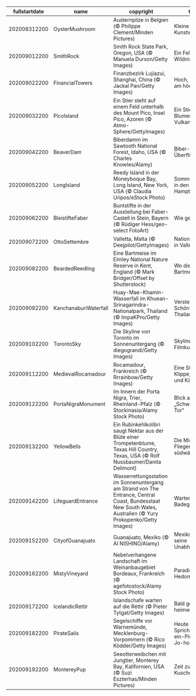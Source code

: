 |fullstartdate|name|copyright|title|image|
|--|--|--|--|--|
202008312200|OysterMushroom|Austernpilze in Belgien (© Philippe Clement/Minden Pictures)|Kleine Kunstwerke|![](/de-DE/2020/09/202008312200OysterMushroom.jpg)|
202009012200|SmithRock|Smith Rock State Park, Oregon, USA (© Manuela Durson/Getty Images)|Ein Fels in der Wildnis|![](/de-DE/2020/09/202009012200SmithRock.jpg)|
202009022200|FinancialTowers|Finanzbezirk Lujiazui, Shanghai, China (© Jackal Pan/Getty Images)|Hoch, höher, am höchsten|![](/de-DE/2020/09/202009022200FinancialTowers.jpg)|
202009032200|PicoIsland|Ein Stier steht auf einem Feld unterhalb des Mount Pico, Insel Pico, Azoren (© Atmo-Sphere/GettyImages)|Ein Stier, einige Blumen und ein Vulkan|![](/de-DE/2020/09/202009032200PicoIsland.jpg)|
202009042200|BeaverDam|Biberdamm im Sawtooth National Forest, Idaho, USA (© Charles Knowles/Alamy)|Biber-Überflieger|![](/de-DE/2020/09/202009042200BeaverDam.jpg)|
202009052200|LongIsland|Reedy Island in der Moneyboque Bay, Long Island, New York, USA (© Claudia Uripos/eStock Photo)|Sommerfrische in den Hamptons|![](/de-DE/2020/09/202009052200LongIsland.jpg)|
202009062200|BleistifteFaber|Buntstifte in der Ausstellung bei Faber-Castell in Stein, Bayern (© Rüdiger Hess/geo-select FotoArt)|Wie gemalt|![](/de-DE/2020/09/202009062200BleistifteFaber.jpg)|
202009072200|OttoSettembre|Valletta, Malta (© Deejpilot/GettyImages)|Nationalfeiertag in Valletta|![](/de-DE/2020/09/202009072200OttoSettembre.jpg)|
202009082200|BeardedReedling|Eine Bartmeise im Elmley National Nature Reserve in Kent, England (© Mark Bridger/Offset by Shutterstock)|Wo die Bartmeise singt|![](/de-DE/2020/09/202009082200BeardedReedling.jpg)|
202009092200|KanchanaburiWaterfall|Huay-Mae-Khamin-Wasserfall im Khuean-Srinagarindra-Nationalpark, Thailand (© ImpaKPro/Getty Images)|Versteckte Schönheit in Thailand|![](/de-DE/2020/09/202009092200KanchanaburiWaterfall.jpg)|
202009102200|TorontoSky|Die Skyline von Toronto im Sonnenuntergang (© diegograndi/Getty Images)|Skyline als Filmkulisse|![](/de-DE/2020/09/202009102200TorontoSky.jpg)|
202009112200|MedievalRocamadour|Rocamadour, Frankreich (© Rrrainbow/Getty Images)|Eine Stadt, eine Klippe, ein Tal – und Käse|![](/de-DE/2020/09/202009112200MedievalRocamadour.jpg)|
202009122200|PortaNigraMonument|Im Innern der Porta Nigra, Trier, Rheinland-Pfalz (© Stockinasia/Alamy Stock Photo)|Blick aus dem „Schwarzen Tor“|![](/de-DE/2020/09/202009122200PortaNigraMonument.jpg)|
202009132200|YellowBells|Ein Rubinkehlkolibri saugt Nektar aus der Blüte einer Trompetenblume, Texas Hill Country, Texas, USA (© Rolf Nussbaumer/Danita Delimont)|Die Mini-Flieger ziehen südwärts|![](/de-DE/2020/09/202009132200YellowBells.jpg)|
202009142200|LifeguardEntrance|Wasserrettungsstation im Sonnenuntergang am Strand von The Entrance, Central Coast, Bundesstaat New South Wales, Australien (© Yury Prokopenko/Getty Images)|Warten auf die Badegäste|![](/de-DE/2020/09/202009142200LifeguardEntrance.jpg)|
202009152200|CityofGuanajuato|Guanajuato, Mexiko (© AI NISHINO/Alamy)|Mexiko feiert seine Unabhängigkeit|![](/de-DE/2020/09/202009152200CityofGuanajuato.jpg)|
202009162200|MistyVineyard|Nebelverhangene Landschaft im Weinanbaugebiet Bordeaux, Frankreich (© agefotostock/Alamy Stock Photo)|Paradies für Hedonisten|![](/de-DE/2020/09/202009162200MistyVineyard.jpg)|
202009172200|IcelandicRettir|Islandschafe warten auf die Réttir (© Pieter Tytgat/Getty Images)|Bald geht es heimwärts|![](/de-DE/2020/09/202009172200IcelandicRettir.jpg)|
202009182200|PirateSails|Segelschiffe vor Warnemünde, Mecklenburg-Vorpommern (© Rico Ködder/Getty Images)|Heute ist Sprich-wie-ein-Pirat-Tag! Jo-ho-ho!|![](/de-DE/2020/09/202009182200PirateSails.jpg)|
202009192200|MontereyPup|Seeotterweibchen mit Jungtier, Monterey Bay, Kalifornien, USA (© Suzi Eszterhas/Minden Pictures)|Zeit zum Kuscheln|![](/de-DE/2020/09/202009192200MontereyPup.jpg)|
